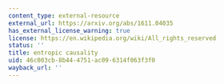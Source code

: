 ```yaml
---
content_type: external-resource
external_url: https://arxiv.org/abs/1611.04035
has_external_license_warning: true
license: https://en.wikipedia.org/wiki/All_rights_reserved
status: ''
title: entropic causality
uid: 46c003cb-8b44-4751-ac09-6314f063f3f0
wayback_url: ''
---
```


